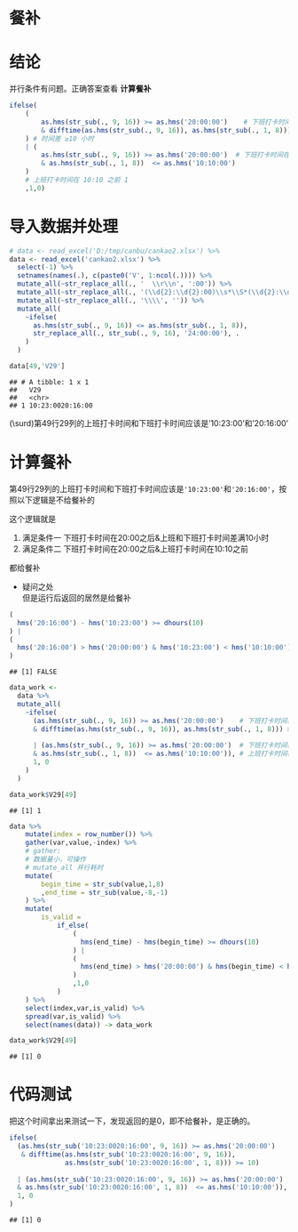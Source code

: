 餐补
================

# 结论

并行条件有问题。正确答案查看 **计算餐补**

``` r
ifelse(
    (
        as.hms(str_sub(., 9, 16)) >= as.hms('20:00:00')    # 下班打卡时间在 20:00 之后
        & difftime(as.hms(str_sub(., 9, 16)), as.hms(str_sub(., 1, 8))) >= 10
    ) # 时间差 ≥10 小时
    | (
        as.hms(str_sub(., 9, 16)) >= as.hms('20:00:00')  # 下班打卡时间在 20:00 之后  
        & as.hms(str_sub(., 1, 8))  <= as.hms('10:10:00')
    )
    # 上班打卡时间在 10:10 之前 1
    ,1,0)
```

# 导入数据并处理

``` r
# data <- read_excel('D:/tmp/canbu/cankao2.xlsx') %>%
data <- read_excel('cankao2.xlsx') %>%
  select(-1) %>%
  setnames(names(.), c(paste0('V', 1:ncol(.)))) %>%
  mutate_all(~str_replace_all(., '  \\r\\n', ':00')) %>%
  mutate_all(~str_replace_all(., '(\\d{2}:\\d{2}:00)\\s*\\S*(\\d{2}:\\d{2})', '\\$1\\$2:00')) %>%
  mutate_all(~str_replace_all(., '\\\\', '')) %>%
  mutate_all(
    ~ifelse(
      as.hms(str_sub(., 9, 16)) <= as.hms(str_sub(., 1, 8)),
      str_replace_all(., str_sub(., 9, 16), '24:00:00'), .
    )
  )
```

``` r
data[49,'V29']
```

    ## # A tibble: 1 x 1
    ##   V29             
    ##   <chr>           
    ## 1 10:23:0020:16:00

\(\surd\)第49行29列的上班打卡时间和下班打卡时间应该是’10:23:00’和’20:16:00’

# 计算餐补

第49行29列的上班打卡时间和下班打卡时间应该是`'10:23:00'`和`'20:16:00'`，按照以下逻辑是不给餐补的

这个逻辑就是

1.  满足条件一 下班打卡时间在20:00之后&上班和下班打卡时间差满10小时
2.  满足条件二 下班打卡时间在20:00之后&上班打卡时间在10:10之前

都给餐补

  - 疑问之处  
    但是运行后返回的居然是给餐补

<!-- end list -->

``` r
(
  hms('20:16:00') - hms('10:23:00') >= dhours(10)
) |
(
  hms('20:16:00') > hms('20:00:00') & hms('10:23:00') < hms('10:10:00')
)
```

    ## [1] FALSE

``` r
data_work <- 
  data %>%
  mutate_all(
    ~ifelse(
      (as.hms(str_sub(., 9, 16)) >= as.hms('20:00:00')    # 下班打卡时间在 20:00 之后
      & difftime(as.hms(str_sub(., 9, 16)), as.hms(str_sub(., 1, 8))) >= 10) # 时间差 ≥10 小时
      
      | (as.hms(str_sub(., 9, 16)) >= as.hms('20:00:00')  # 下班打卡时间在 20:00 之后
      & as.hms(str_sub(., 1, 8))  <= as.hms('10:10:00')), # 上班打卡时间在 10:10 之前 
      1, 0
    )
  )

data_work$V29[49]
```

    ## [1] 1

``` r
data %>% 
    mutate(index = row_number()) %>% 
    gather(var,value,-index) %>% 
    # gather:
    # 数据量小，可操作
    # mutate_all 并行耗时
    mutate(
        begin_time = str_sub(value,1,8)
        ,end_time = str_sub(value,-8,-1)
    ) %>% 
    mutate(
        is_valid = 
            if_else(
                (
                  hms(end_time) - hms(begin_time) >= dhours(10)
                ) |
                (
                  hms(end_time) > hms('20:00:00') & hms(begin_time) < hms('10:10:00')
                )
                ,1,0
            )
    ) %>% 
    select(index,var,is_valid) %>% 
    spread(var,is_valid) %>% 
    select(names(data)) -> data_work
```

``` r
data_work$V29[49]
```

    ## [1] 0

# 代码测试

把这个时间拿出来测试一下，发现返回的是0，即不给餐补，是正确的。

``` r
ifelse(
  (as.hms(str_sub('10:23:0020:16:00', 9, 16)) >= as.hms('20:00:00')    # 下班打卡时间在 20:00 之后
   & difftime(as.hms(str_sub('10:23:0020:16:00', 9, 16)), 
              as.hms(str_sub('10:23:0020:16:00', 1, 8))) >= 10)         # 时间差 ≥10 小时
  
  | (as.hms(str_sub('10:23:0020:16:00', 9, 16)) >= as.hms('20:00:00')  # 下班打卡时间在 20:00 之后
  & as.hms(str_sub('10:23:0020:16:00', 1, 8))  <= as.hms('10:10:00')), # 上班打卡时间在 10:10 之前 
  1, 0
)
```

    ## [1] 0
